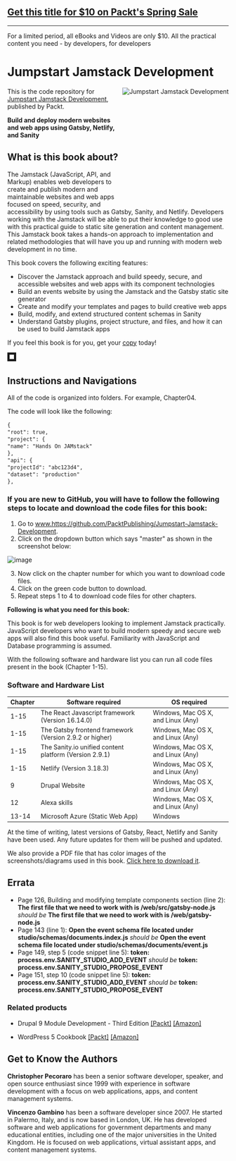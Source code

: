 ## [Get this title for $10 on Packt's Spring Sale](https://www.packt.com/B16196?utm_source=github&utm_medium=packt-github-repo&utm_campaign=spring_10_dollar_2022)
-----
For a limited period, all eBooks and Videos are only $10. All the practical content you need \- by developers, for developers

# Jumpstart Jamstack Development

<a href="https://www.packtpub.com/product/jumpstart-jamstack-development/9781800203495?utm_source=github&utm_medium=repository&utm_campaign=9781800203495"><img src="https://static.packt-cdn.com/products/9781800203495/cover/smaller" alt="Jumpstart Jamstack Development" height="256px" align="right"></a>

This is the code repository for [Jumpstart Jamstack Development](https://www.packtpub.com/product/jumpstart-jamstack-development/9781800203495?utm_source=github&utm_medium=repository&utm_campaign=9781800203495), published by Packt.

**Build and deploy modern websites and web apps using Gatsby, Netlify, and Sanity**

## What is this book about?
The Jamstack (JavaScript, API, and Markup) enables web developers to create and publish modern and maintainable websites and web apps focused on speed, security, and accessibility by using tools such as Gatsby, Sanity, and Netlify. Developers working with the Jamstack will be able to put their knowledge to good use with this practical guide to static site generation and content management. This Jamstack book takes a hands-on approach to implementation and related methodologies that will have you up and running with modern web development in no time.

This book covers the following exciting features: 
* Discover the Jamstack approach and build speedy, secure, and accessible websites and web apps with its component technologies
* Build an events website by using the Jamstack and the Gatsby static site generator
* Create and modify your templates and pages to build creative web apps
* Build, modify, and extend structured content schemas in Sanity
* Understand Gatsby plugins, project structure, and files, and how it can be used to build Jamstack apps

If you feel this book is for you, get your [copy](https://www.amazon.com/dp/1800203497) today!

<a href="https://www.packtpub.com/?utm_source=github&utm_medium=banner&utm_campaign=GitHubBanner"><img src="https://raw.githubusercontent.com/PacktPublishing/GitHub/master/GitHub.png" 
alt="https://www.packtpub.com/" border="5" /></a>


## Instructions and Navigations
All of the code is organized into folders. For example, Chapter04.

The code will look like the following:
```
{
"root": true,
"project": {
"name": "Hands On JAMstack"
},
"api": {
"projectId": "abc123d4",
"dataset": "production"
},
```

### If you are new to GitHub, you will have to follow the following steps to locate and download the code files for this book:

1.	Go to www.https://github.com/PacktPublishing/Jumpstart-Jamstack-Development.
2.	Click on the dropdown button which says "master" as shown in the screenshot below:

![image](https://user-images.githubusercontent.com/60926838/116046901-2370dd00-a691-11eb-916d-ff7883665683.png)



3.	Now click on the chapter number for which you want to download code files.
4.	Click on the green code button to download.
5.	Repeat steps 1 to 4 to download code files for other chapters.

**Following is what you need for this book:**

This book is for web developers looking to implement Jamstack practically. JavaScript developers who want to build modern speedy and secure web apps will also find this book useful. Familiarity with JavaScript and Database programming is assumed.

With the following software and hardware list you can run all code files present in the book (Chapter 1-15).

### Software and Hardware List

| Chapter  | Software required                                       | OS required                        |
| -------- | --------------------------------------------------------| -----------------------------------|
| 1-15     | The React Javascript framework (Version 16.14.0)        | Windows, Mac OS X, and Linux (Any) |
| 1-15     | The Gatsby frontend framework (Version 2.9.2 or higher) | Windows, Mac OS X, and Linux (Any) |
| 1-15     | The Sanity.io unified content platform (Version 2.9.1)  | Windows, Mac OS X, and Linux (Any) |
| 1-15     | Netlify (Version 3.18.3)                                | Windows, Mac OS X, and Linux (Any) |
| 9        | Drupal Website                                          | Windows, Mac OS X, and Linux (Any) |
| 12       | Alexa skills                                            | Windows, Mac OS X, and Linux (Any) |
| 13-14    | Microsoft Azure (Static Web App)                        | Windows                            |

At the time of writing, latest versions of Gatsby, React, Netlify and Sanity have been used. Any future updates for them will be pushed and updated.

We also provide a PDF file that has color images of the screenshots/diagrams used in this book. [Click here to download it](https://static.packt-cdn.com/downloads/9781800203495_ColorImages.pdf).


## Errata
* Page 126, Building and modifying template components section (line 2): **The first file that we need to work with is /web/src/gatsby-node.js** _should be_ **The first
file that we need to work with is /web/gatsby-node.js**
* Page 143 (line 1): **Open the event schema file located under studio/schemas/documents.index.js** _should be_ **Open the event schema file located under studio/schemas/documents/event.js**
* Page 149, step 5 (code snippet line 5): **token: process.env.SANITY_STUDIO_ADD_EVENT** _should be_ **token: process.env.SANITY_STUDIO_PROPOSE_EVENT** 
* Page 151, step 10 (code snippet line 5): **token: process.env.SANITY_STUDIO_ADD_EVENT** _should be_ **token: process.env.SANITY_STUDIO_PROPOSE_EVENT** 


### Related products <Other books you may enjoy>
* Drupal 9 Module Development - Third Edition [[Packt]](https://www.packtpub.com/product/drupal-9-module-development-third-edition/9781800204621?utm_source=github&utm_medium=repository&utm_campaign=9781800204621) [[Amazon]](https://www.amazon.com/dp/1800204620)

* WordPress 5 Cookbook [[Packt]](https://www.packtpub.com/product/wordpress-5-cookbook/9781838986506?utm_source=github&utm_medium=repository&utm_campaign=9781838986506) [[Amazon]](https://www.amazon.com/dp/1838986502)

## Get to Know the Authors
**Christopher Pecoraro**
has been a senior software developer, speaker, and open source enthusiast since 1999 with experience in software development with a focus on web applications, apps, and content management systems.

**Vincenzo Gambino**
has been a software developer since 2007. He started in Palermo, Italy, and is now based in London, UK. He has developed software and web applications for government departments and many educational entities, including one of the major universities in the United Kingdom. He is focused on web applications, virtual assistant apps, and content management systems.






